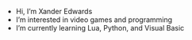 - Hi, I’m Xander Edwards
- I’m interested in video games and programming
- I’m currently learning Lua, Python, and Visual Basic
